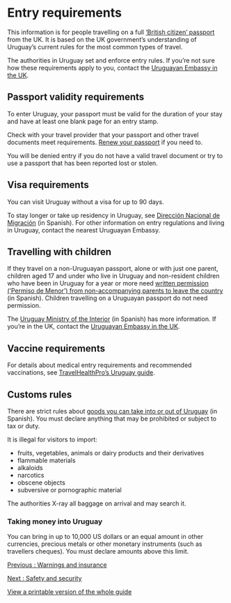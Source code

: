 # Entry requirements

This information is for people travelling on a full [‘British citizen’ passport](https://www.gov.uk/types-of-british-nationality) from the UK. It is based on the UK government’s understanding of Uruguay’s current rules for the most common types of travel.

The authorities in Uruguay set and enforce entry rules. If you’re not sure how these requirements apply to you, contact the [Uruguayan Embassy in the UK](https://mapaconsular.mrree.gub.uy/index.php?option=com_zoo&task=item&item_id=250).

## Passport validity requirements

To enter Uruguay, your passport must be valid for the duration of your stay and have at least one blank page for an entry stamp.

Check with your travel provider that your passport and other travel documents meet requirements. [Renew your passport](https://www.gov.uk/renew-adult-passport/renew) if you need to.

You will be denied entry if you do not have a valid travel document or try to use a passport that has been reported lost or stolen.

## Visa requirements

You can visit Uruguay without a visa for up to 90 days.

To stay longer or take up residency in Uruguay, see [Dirección Nacional de Migración](https://migracion.minterior.gub.uy/) (in Spanish). For other information on entry regulations and living in Uruguay, contact the nearest Uruguayan Embassy.

## Travelling with children

If they travel on a non-Uruguayan passport, alone or with just one parent, children aged 17 and under who live in Uruguay and non-resident children who have been in Uruguay for a year or more need [written permission (‘Permiso de Menor’) from non-accompanying parents to leave the country](https://www.gub.uy/tramites/permiso-menor-edad) (in Spanish). Children travelling on a Uruguayan passport do not need permission.

The [Uruguay Ministry of the Interior](https://migracion.minterior.gub.uy/index.php/93-tramites/permiso-para-menor-de-edad/1365-permiso-de-menor) (in Spanish) has more information. If you’re in the UK, contact the [Uruguayan Embassy in the UK](https://mapaconsular.mrree.gub.uy/index.php?option=com_zoo&task=item&item_id=250).

## Vaccine requirements

For details about medical entry requirements and recommended vaccinations, see [TravelHealthPro’s Uruguay guide](https://travelhealthpro.org.uk/country/236/uruguay#Vaccine_Recommendations).

## Customs rules

There are strict rules about [goods you can take into or out of Uruguay](https://www.aduanas.gub.uy/innovaportal/v/2436/8/innova.front/hay-prohibiciones-al-ingreso-de-ciertos-articulos-por-parte-de-pasajeros.html) (in Spanish). You must declare anything that may be prohibited or subject to tax or duty.

It is illegal for visitors to import:

* fruits, vegetables, animals or dairy products and their derivatives
* flammable materials
* alkaloids
* narcotics
* obscene objects
* subversive or pornographic material

The authorities X-ray all baggage on arrival and may search it.

### Taking money into Uruguay

You can bring in up to 10,000 US dollars or an equal amount in other currencies, precious metals or other monetary instruments (such as travellers cheques). You must declare amounts above this limit.

[Previous
:
Warnings and insurance](/foreign-travel-advice/uruguay)

[Next
:
Safety and security](/foreign-travel-advice/uruguay/safety-and-security)

[View a printable version of the whole guide](/foreign-travel-advice/uruguay/print)